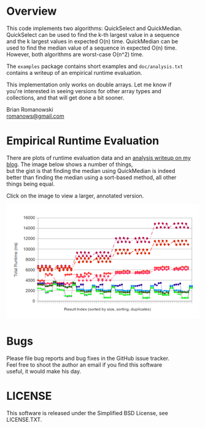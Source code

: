 # Overview
This code implements two algorithms: QuickSelect and QuickMedian.   
QuickSelect can be used to find the k-th largest value in a sequence   
and the k largest values in expected O(n) time.  QuickMedian can be   
used to find the median value of a sequence in expected O(n) time.   
However, both algorithms are worst-case O(n^2) time.  
  
The <code>examples</code> package contains short examples and <code>doc/analysis.txt</code>   
contains a writeup of an empirical runtime evaluation.   
  
This implementation only works on double arrays.  Let me know if   
you're interested in seeing versions for other array types and   
collections, and that will get done a bit sooner.   
  
Brian Romanowski   
romanows@gmail.com  


# Empirical Runtime Evaluation
There are plots of runtime evaluation data and an <a href="https://pwnetics.wordpress.com/2011/09/28/an-empirical-analysis-of-quickselect-and-quickmedian/">analysis writeup on 
my blog</a>.  The image below shows a number of things,  
but the gist is that finding the median using QuickMedian is indeed   
better than finding the median using a sort-based method, all other   
things being equal.   
  
Click on the image to view a larger, annotated version.  
  
<a href="http://github.com/romanows/QuickSelect/raw/master/doc/QuickSelectEval_large1.png"><img src="http://github.com/romanows/QuickSelect/raw/master/doc/QuickSelectEval_preview1.png" alt="Thumbnail image linking to the full image that analyzes QuickMedian vs. SortMedian runtimes.  See analysis.txt for a writeup of the evaluation data." /></a>


# Bugs
Please file bug reports and bug fixes in the GitHub issue tracker.   
Feel free to shoot the author an email if you find this software  
useful, it would make his day.  


# LICENSE
This software is released under the Simplified BSD License, see   
LICENSE.TXT.  
